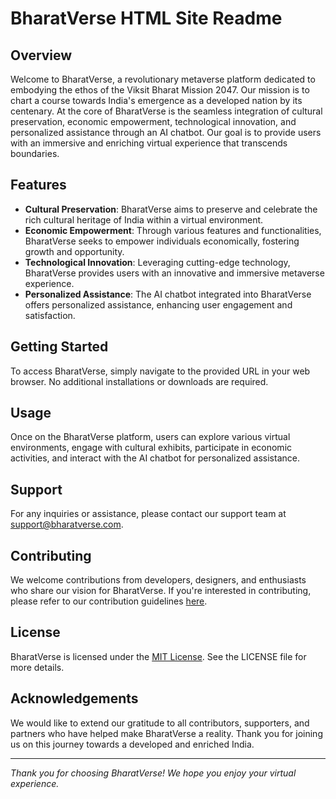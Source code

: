 # BharatVerse HTML Site Readme

## Overview

Welcome to BharatVerse, a revolutionary metaverse platform dedicated to embodying the ethos of the Viksit Bharat Mission 2047. Our mission is to chart a course towards India's emergence as a developed nation by its centenary. At the core of BharatVerse is the seamless integration of cultural preservation, economic empowerment, technological innovation, and personalized assistance through an AI chatbot. Our goal is to provide users with an immersive and enriching virtual experience that transcends boundaries.

## Features

- **Cultural Preservation**: BharatVerse aims to preserve and celebrate the rich cultural heritage of India within a virtual environment.
- **Economic Empowerment**: Through various features and functionalities, BharatVerse seeks to empower individuals economically, fostering growth and opportunity.
- **Technological Innovation**: Leveraging cutting-edge technology, BharatVerse provides users with an innovative and immersive metaverse experience.
- **Personalized Assistance**: The AI chatbot integrated into BharatVerse offers personalized assistance, enhancing user engagement and satisfaction.

## Getting Started

To access BharatVerse, simply navigate to the provided URL in your web browser. No additional installations or downloads are required. 

## Usage

Once on the BharatVerse platform, users can explore various virtual environments, engage with cultural exhibits, participate in economic activities, and interact with the AI chatbot for personalized assistance.

## Support

For any inquiries or assistance, please contact our support team at support@bharatverse.com.

## Contributing

We welcome contributions from developers, designers, and enthusiasts who share our vision for BharatVerse. If you're interested in contributing, please refer to our contribution guidelines [here](#).

## License

BharatVerse is licensed under the [MIT License](https://opensource.org/licenses/MIT). See the LICENSE file for more details.

## Acknowledgements

We would like to extend our gratitude to all contributors, supporters, and partners who have helped make BharatVerse a reality. Thank you for joining us on this journey towards a developed and enriched India.

---

*Thank you for choosing BharatVerse! We hope you enjoy your virtual experience.*
